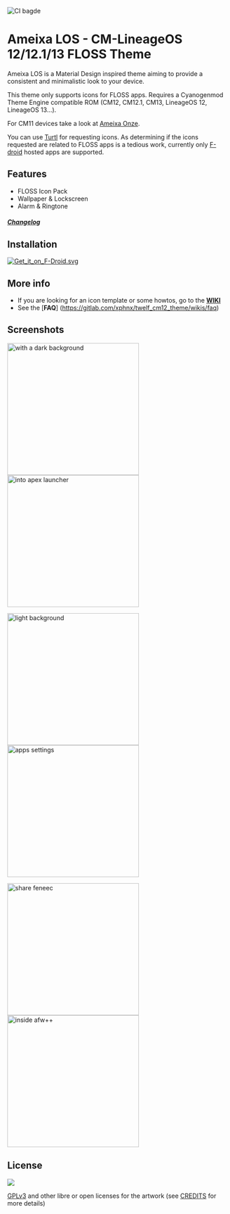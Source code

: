 ![CI bagde](https://gitlab.com/xphnx/twelf_cm12_theme/badges/master/build.svg)

# Ameixa LOS - CM-LineageOS 12/12.1/13 FLOSS Theme 
Ameixa LOS is a Material Design inspired theme aiming to provide a consistent and minimalistic look to your device.

This theme only supports icons for FLOSS apps. Requires a Cyanogenmod Theme Engine compatible ROM (CM12, CM12.1, CM13, LineageOS 12, LineageOS 13...). 
 
For CM11 devices take a look at [Ameixa Onze](https://gitlab.com/xphnx/onze_cm11_theme).

You can use [Turtl](https://f-droid.org/repository/browse/?fdid=org.xphnx.iconsubmit) for requesting icons. As determining if the icons requested are related to FLOSS apps is a tedious work, currently only [F-droid](https://f-droid.org/) hosted apps are supported.

## Features

* FLOSS Icon Pack
* Wallpaper & Lockscreen 
* Alarm & Ringtone

##### [Changelog](https://gitlab.com/xphnx/twelf_cm12_theme/blob/master/CHANGELOG.md)


## Installation

[![Get_it_on_F-Droid.svg](https://gitlab.com/uploads/xphnx/twelf_cm12_theme/a4649863bd/Get_it_on_F-Droid.svg.png)](https://f-droid.org/app/org.twelf.cmtheme)

## More info

 * If you are looking for an icon template or some howtos, go to the [**WIKI**](https://gitlab.com/xphnx/twelf_cm12_theme/wikis/home)
 * See the [**FAQ**] (https://gitlab.com/xphnx/twelf_cm12_theme/wikis/faq)

## Screenshots

<img src="https://gitlab.com/xphnx/twelf_cm12_theme/uploads/97c6faf3cad4619e8079327a5e3d3ac4/Screenshot_2015-05-23-07-53-03.png" 
alt="with a dark background" width="300" />
<img src="https://gitlab.com/xphnx/twelf_cm12_theme/uploads/b0ef81d60e8f4470e41cfec54c4a85b0/Screenshot_2015-05-23-21-03-30.png" 
alt="into apex launcher" width="300" />

<img src="https://gitlab.com/xphnx/twelf_cm12_theme/uploads/081953c26fe1f8d30276f1d16bb0f672/Screenshot_2015-05-22-10-51-04.png" 
alt="light background" width="300" />
<img src="https://gitlab.com/xphnx/twelf_cm12_theme/uploads/cec2077cb5bb09008b98d7c8681af67c/Screenshot_2015-05-22-23-47-06.png" 
alt="apps settings" width="300" />

<img src="https://gitlab.com/xphnx/twelf_cm12_theme/uploads/27787db387074995a36f18c262f4abba/Screenshot_2015-06-09-22-21-20.png" 
alt="share feneec" width="300" />
<img src="https://gitlab.com/xphnx/twelf_cm12_theme/uploads/a49b1be4708a70c2e3c554342ba21edb/Screenshot_2015-05-22-23-55-18.png" 
alt="inside afw++" width="300" />

## License

<img src="https://gnu.org/graphics/gplv3-127x51.png" />

[GPLv3](http://www.gnu.org/licenses/gpl-3.0.html) and other libre or open licenses for the artwork (see [CREDITS](https://gitlab.com/xphnx/twelf_cm12_theme/blob/master/CREDITS.md) for more details)
